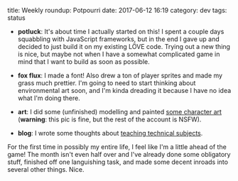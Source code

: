 title: Weekly roundup: Potpourri
date: 2017-06-12 16:19
category: dev
tags: status

- **potluck**: It's about time I actually started on this!  I spent a couple days squabbling with JavaScript frameworks, but in the end I gave up and decided to just build it on my existing LÖVE code.  Trying out a new thing is nice, but maybe not when I have a somewhat complicated game in mind that I want to build as soon as possible.

- **fox flux**: I made a font!  Also drew a ton of player sprites and made my grass much prettier.  I'm going to need to start thinking about environmental art soon, and I'm kinda dreading it because I have no idea what I'm doing there.

- **art**: I did some (unfinished) modelling and painted [some character art](https://twitter.com/squishfox/status/872557879294738432) (**warning**: this pic is fine, but the rest of the account is NSFW).

- **blog**: I wrote some thoughts about [teaching technical subjects]({filename}/2017-06-10-teaching-tech.markdown).
  
For the first time in possibly my entire life, I feel like I'm a little ahead of the game!  The month isn't even half over and I've already done some obligatory stuff, finished off one languishing task, and made some decent inroads into several other things.  Nice.
